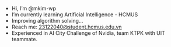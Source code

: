 - Hi, I’m @mkim-wp
- I’m currently learning Artificial Intelligence - HCMUS
- Improving algorithm solving...
- Reach me: 23122040@student.hcmus.edu.vn
- Experienced in AI City Challenge of Nvidia, team KTPK with UIT teammate.

<!---
mkim-wp/mkim-wp is a ✨ special ✨ repository because its `README.md` (this file) appears on your GitHub profile.
You can click the Preview link to take a look at your changes.
--->
